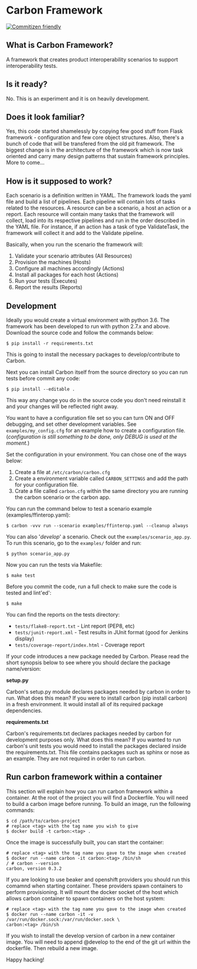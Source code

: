 # Carbon Framework

[![Commitizen friendly](https://img.shields.io/badge/commitizen-friendly-brightgreen.svg)](http://commitizen.github.io/cz-cli/)

## What is Carbon Framework?

A framework that creates product interoperability scenarios to support
interoperability tests.

## Is it ready?

No. This is an experiment and it is on heavily development.

## Does it look familiar?

Yes, this code started shamelessly by copying few good stuff from Flask
framework - configuration and few core object structures. Also, there's
a bunch of code that will be transfered from the old pit framework. The
biggest change is in the architecture of the framework which is now task
oriented and carry many design patterns that sustain framework principles.
More to come...

## How is it supposed to work?

Each scenario is a definition written in YAML. The framework loads the
yaml file and build a list of pipelines. Each pipeline will contain lots
of tasks related to the resources. A resource can be a scenario, a host
an action or a report. Each resource will contain many tasks that the
framework will collect, load into its respective pipelines and run in
the order described in the YAML file. For instance, if an action has a
task of type ValidateTask, the framework will collect it and add to the
Validate pipeline.

Basically, when you run the scenario the framework will:

1. Validate your scenario attributes (All Resources)
2. Provision the machines (Hosts)
3. Configure all machines accordingly (Actions)
4. Install all packages for each host (Actions)
4. Run your tests (Executes)
5. Report the results (Reports)

## Development

Ideally you would create a virtual environment with python 3.6. The
framework has been developed to run with python 2.7.x and above.
Download the source code and follow the commands below:

```commandline
$ pip install -r requirements.txt
```

This is going to install the necessary packages to develop/contribute to Carbon.

Next you can install Carbon itself from the source directory so you can
run tests before commit any code:

```commandline
$ pip install --editable .
```

This way any change you do in the source code you don't need reinstall
it and your changes will be reflected right away.

You want to have a configuration file set so you can turn ON and OFF debugging,
and set other development variables. See `examples/my_config.cfg` for an example
how to create a configuration file. (_configuration is still something to be done,
only DEBUG is used at the moment._)

Set the configuration in your environment. You can chose one of the ways below:

1. Create a file at `/etc/carbon/carbon.cfg`
2. Create a environment variable called `CARBON_SETTINGS` and add the path for
   your configuration file.
3. Crate a file called `carbon.cfg` within the same directory you are running
   the carbon scenario or the carbon app.

You can run the command below to test a scenario example (examples/ffinterop.yaml):

```commandline
$ carbon -vvv run --scenario examples/ffinterop.yaml --cleanup always
```

You can also '_develop_' a scenario. Check out the `examples/scenario_app.py`.
To run this scenario, go to the `examples/` folder and run:

```commandline
$ python scenario_app.py
```

Now you can run the tests via Makefile:

```commandline
$ make test
```

Before you commit the code, run a full check to make sure the code is
tested and lint'ed':

```commandline
$ make
```

You can find the reports on the tests directory:

 * `tests/flake8-report.txt` - Lint report (PEP8, etc)
 * `tests/junit-report.xml` - Test results in JUnit format (good for Jenkins display)
 * `tests/coverage-report/index.html` - Coverage report

If your code introduces a new package needed by Carbon. Please read the
short synopsis below to see where you should declare the package name/version:

**setup.py**

Carbon's setup.py module declares packages needed by carbon in order to run.
What does this mean? If you were to install carbon (pip install carbon) in a
fresh environment. It would install all of its required package dependencies.

**requirements.txt**

Carbon's requirements.txt declares packages needed by carbon for development
purposes only. What does this mean? If you wanted to run carbon's unit tests
you would need to install the packages declared inside the requirements.txt.
This file contains packages such as sphinx or nose as an example. They are not
required in order to run carbon.

## Run carbon framework within a container

This section will explain how you can run carbon framework within a container.
At the root of the project you will find a Dockerfile. You will need to build
a carbon image before running. To build an image, run the following commands:

```commandline
$ cd /path/to/carbon-project
# replace <tag> with the tag name you wish to give
$ docker build -t carbon:<tag> .
```

Once the image is successfully built, you can start the container:

```commandline
# replace <tag> with the tag name you gave to the image when created
$ docker run --name carbon -it carbon:<tag> /bin/sh
/ # carbon --version
carbon, version 0.3.2
```

If you are looking to use beaker and openshift providers you should run this
comamnd when starting container. These providers spawn containers to perform
provisioning. It will mount the docker socket of the host which allows carbon
container to spawn containers on the host system:

```commandline
# replace <tag> with the tag name you gave to the image when created
$ docker run --name carbon -it -v /var/run/docker.sock:/var/run/docker.sock \
carbon:<tag> /bin/sh
```

If you wish to install the develop version of carbon in a new container image.
You will need to append @develop to the end of the git url within the
dockerfile. Then rebuild a new image.

Happy hacking!